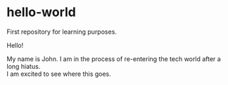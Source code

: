 # hello-world
First repository for learning purposes.

Hello!

My name is John.  I am in the process of re-entering the tech world after a long hiatus.   
I am excited to see where this goes.
